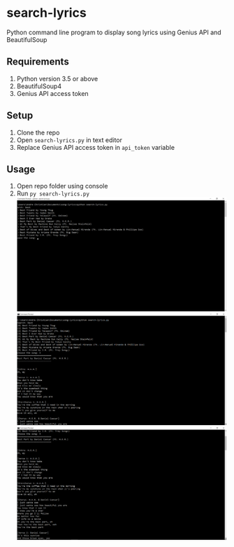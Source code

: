 # search-lyrics
Python command line program to display song lyrics using Genius API and BeautifulSoup

## Requirements
1. Python version 3.5 or above 
2. BeautifulSoup4
3. Genius API access token

## Setup
1. Clone the repo
2. Open `search-lyrics.py` in text editor
3. Replace Genius API access token in `api_token` variable

## Usage
1. Open repo folder using console
2. Run `py search-lyrics.py`
![alt text](https://github.com/andre-chr/search-lyrics/blob/master/screenshots/screenshot_1.png "screenshot_1")
![alt text](https://github.com/andre-chr/search-lyrics/blob/master/screenshots/screenshot_2.png "screenshot_2")
![alt text](https://github.com/andre-chr/search-lyrics/blob/master/screenshots/screenshot_3.png "screenshot_3")
